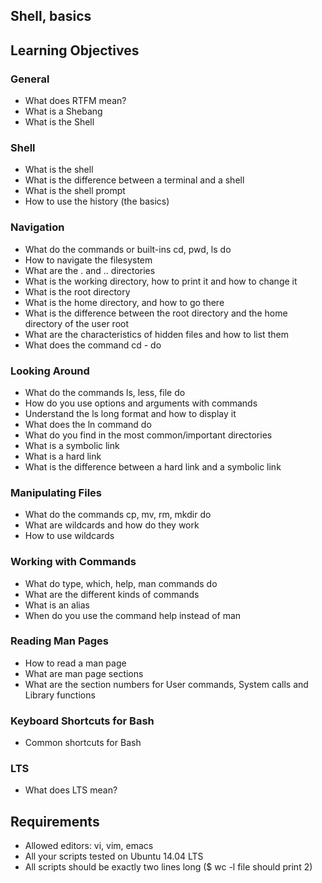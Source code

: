 ## Shell, basics

## Learning Objectives

### General

- What does RTFM mean?
- What is a Shebang
- What is the Shell

### Shell
- What is the shell
- What is the difference between a terminal and a shell
- What is the shell prompt
- How to use the history (the basics)

### Navigation

- What do the commands or built-ins cd, pwd, ls do
- How to navigate the filesystem
- What are the . and .. directories
- What is the working directory, how to print it and how to change it
- What is the root directory
- What is the home directory, and how to go there
- What is the difference between the root directory and the home directory of the user root
- What are the characteristics of hidden files and how to list them
- What does the command cd - do

### Looking Around

- What do the commands ls, less, file do
- How do you use options and arguments with commands
- Understand the ls long format and how to display it
- What does the ln command do
- What do you find in the most common/important directories
- What is a symbolic link
- What is a hard link
- What is the difference between a hard link and a symbolic link

### Manipulating Files

- What do the commands cp, mv, rm, mkdir do
- What are wildcards and how do they work
- How to use wildcards

### Working with Commands

- What do type, which, help, man commands do
- What are the different kinds of commands
- What is an alias
- When do you use the command help instead of man

### Reading Man Pages

- How to read a man page
- What are man page sections
- What are the section numbers for User commands, System calls and Library functions

### Keyboard Shortcuts for Bash

- Common shortcuts for Bash

### LTS

- What does LTS mean?

## Requirements

- Allowed editors: vi, vim, emacs
- All your scripts tested on Ubuntu 14.04 LTS
- All scripts should be exactly two lines long ($ wc -l file should print 2)
